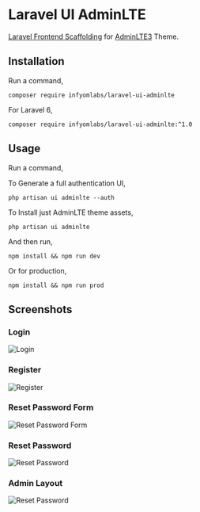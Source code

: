 # Laravel UI AdminLTE

[Laravel Frontend Scaffolding](https://laravel.com/docs/7.x/frontend) for [AdminLTE3](https://adminlte.io/themes/v3/) Theme.

## Installation

Run a command,

`composer require infyomlabs/laravel-ui-adminlte`

For Laravel 6,

`composer require infyomlabs/laravel-ui-adminlte:^1.0`

## Usage

Run a command,

To Generate a full authentication UI,

`php artisan ui adminlte --auth`

To Install just AdminLTE theme assets,

`php artisan ui adminlte`

And then run,

`npm install && npm run dev`

Or for production,

`npm install && npm run prod`

## Screenshots

### Login

![Login](https://raw.github.com/InfyOmLabs/laravel-ui-adminlte/master/screenshots/Login.png)

### Register

![Register](https://raw.github.com/InfyOmLabs/laravel-ui-adminlte/master/screenshots/Register.png)

### Reset Password Form

![Reset Password Form](https://raw.github.com/InfyOmLabs/laravel-ui-adminlte/master/screenshots/Reset-Password-Form.png)

### Reset Password

![Reset Password](https://raw.github.com/InfyOmLabs/laravel-ui-adminlte/master/screenshots/Reset-Password.png)

### Admin Layout

![Reset Password](https://raw.github.com/InfyOmLabs/laravel-ui-adminlte/master/screenshots/Admin-Layout.png)